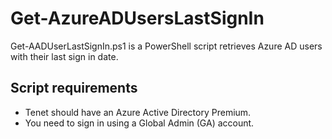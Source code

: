 # Get-AzureADUsersLastSignIn
Get-AADUserLastSignIn.ps1 is a PowerShell script retrieves Azure AD users with their last sign in date.

## Script requirements
- Tenet should have an Azure Active Directory Premium.
- You need to sign in using a Global Admin (GA) account.
